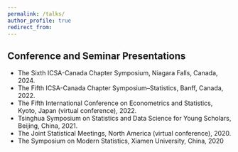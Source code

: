 ```yaml
---
permalink: /talks/
author_profile: true
redirect_from: 
---
```


## Conference and Seminar Presentations

* The Sixth ICSA-Canada Chapter Symposium, Niagara Falls, Canada, 2024.
* The Fifth ICSA-Canada Chapter Symposium–Statistics, Banff, Canada, 2022.
* The Fifth International Conference on Econometrics and Statistics, Kyoto, Japan (virtual conference), 2022.
* Tsinghua Symposium on Statistics and Data Science for Young Scholars, Beijing, China, 2021.
* The Joint Statistical Meetings, North America (virtual conference), 2020.
* The Symposium on Modern Statistics, Xiamen University, China, 2020
